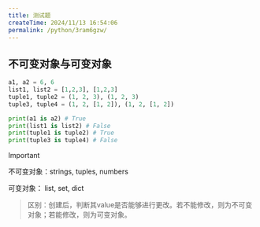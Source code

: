 ```yaml
---
title: 测试题
createTime: 2024/11/13 16:54:06
permalink: /python/3ram6gzw/
---
```


## 不可变对象与可变对象
```python
a1, a2 = 6, 6
list1, list2 = [1,2,3], [1,2,3]
tuple1, tuple2 = (1, 2, 3), (1, 2, 3)
tuple3, tuple4 = (1, 2, [1, 2]), (1, 2, [1, 2])

print(a1 is a2) # True
print(list1 is list2) # False
print(tuple1 is tuple2) # True
print(tuple3 is tuple4) # False
```
>[!important]
> 
> 不可变对象：strings, tuples, numbers
> 
> 可变对象： list, set, dict
> 
> >区别：创建后，判断其value是否能够进行更改。若不能修改，则为不可变对象；若能修改，则为可变对象。